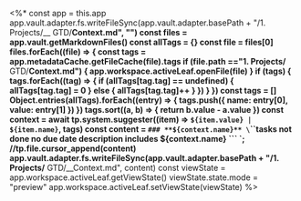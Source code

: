 <%* 
	const app = this.app
	app.vault.adapter.fs.writeFileSync(app.vault.adapter.basePath + "/1. Projects/__ GTD/__Context.md", "")
	const files = app.vault.getMarkdownFiles()
	const allTags = {}
	const file = files[0]
	files.forEach((file) => {
		const tags =  app.metadataCache.getFileCache(file).tags
		if (file.path =="1. Projects/__ GTD/__Context.md") {
			app.workspace.activeLeaf.openFile(file)
		}
		if (tags) { 
			tags.forEach((tag) => {
				if (allTags[tag.tag] == undefined) {
					allTags[tag.tag] = 0
				} else {
					allTags[tag.tag]++
				}
			})
		}
	})
	const tags = []
	Object.entries(allTags).forEach((entry) => {
		tags.push({
			name: entry[0],
			value: entry[1]
		})
	})
	tags.sort((a, b) => {
		return b.value - a.value
	})
	const context = await tp.system.suggester((item) => `${item.value} | ${item.name}`, tags)
	const content = `### **${context.name}**
\`\`\`tasks
not done
no due date
description includes ${context.name}
\`\`\`
`;
	//tp.file.cursor_append(content)
	app.vault.adapter.fs.writeFileSync(app.vault.adapter.basePath + "/1. Projects/__ GTD/__Context.md", content)
	const viewState = app.workspace.activeLeaf.getViewState()
	viewState.state.mode = "preview"
	app.workspace.activeLeaf.setViewState(viewState)
%>
